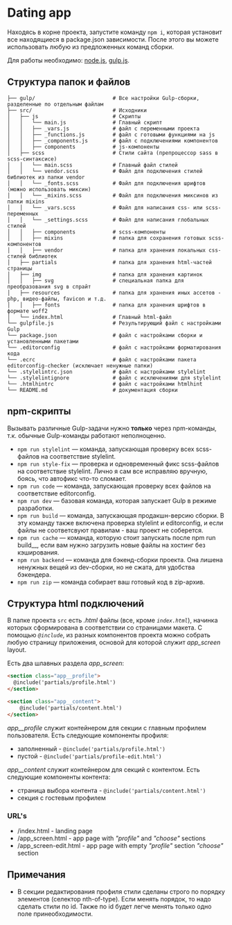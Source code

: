 # Dating app

Находясь в корне проекта, запустите команду `npm i`, которая установит все находящиеся в package.json зависимости. После этого вы можете использовать любую из предложенных команд сборки.

Для работы необходимо: [node.js](https://nodejs.org/en), [gulp.js](https://gulpjs.com). 

## Структура папок и файлов

```
├── gulp/                         # Все настройки Gulp-сборки, разделенные по отдельным файлам
├── src/                          # Исходники
│   ├── js                        # Скрипты
│   │   └── main.js               # Главный скрипт
│   │   ├── _vars.js              # файл с переменными проекта
│   │   ├── _functions.js         # файл с готовыми функциями на js
│   │   ├── _components.js        # файл с подключениями компонентов
│   │   ├── components            # js-компоненты
│   ├── scss                      # Стили сайта (препроцессор sass в scss-синтаксисе)
│   │   └── main.scss             # Главный файл стилей
│   │   └── vendor.scss           # Файл для подключения стилей библиотек из папки vendor
│   │   └── _fonts.scss           # Файл для подключения шрифтов (можно использовать миксин)
│   │   └── _mixins.scss          # Файл для подключения миксинов из папки mixins
│   │   └── _vars.scss            # Файл для написания css- или scss-переменных
│   │   └── _settings.scss        # Файл для написания глобальных стилей
│   │   ├── components            # scss-компоненты
│   │   ├── mixins                # папка для сохранения готовых scss-компонентов
│   │   ├── vendor                # папка для хранения локальных css-стилей библиотек
│   ├── partials                  # папка для хранения html-частей страницы
│   ├── img                       # папка для хранения картинок
│   │   ├── svg                   # специальная папка для преобразования svg в спрайт
│   ├── resources                 # папка для хранения иных ассетов - php, видео-файлы, favicon и т.д.
│   │   ├── fonts                 # папка для хранения шрифтов в формате woff2
│   └── index.html                # Главный html-файл
└── gulpfile.js                   # Результирующий файл с настройками Gulp
└── package.json                  # файл с настройками сборки и установленными пакетами
└── .editorconfig                 # файл с настройками форматирования кода
└── .ecrc                         # файл с настройками пакета editorconfig-checker (исключает ненужные папки)
└── .stylelintrc.json             # файл с настройками stylelint
└── .stylelintignore              # файл с исключениями для stylelint
└── .htmlhintrc                   # файл с настройками htmlhint
└── README.md                     # документация сборки
```

## npm-скрипты

Вызывать различные Gulp-задачи нужно __только__ через npm-команды, т.к. обычные Gulp-команды работают неполноценно.

* `npm run stylelint` — команда, запускающая проверку всех scss-файлов на соответствие stylelint.
* `npm run style-fix` — проверка и одновременный фикс scss-файлов на соответствие stylelint. Лично я сам все исправляю вручную, боясь, что автофикс что-то сломает.
* `npm run code` — команда, запускающая проверку всех файлов на соответствие editorconfig.
* `npm run dev` — базовая команда, которая запускает Gulp в режиме разработки.
* `npm run build` — команда, запускающая продакшн-версию сборки. В эту команду также включена проверка stylelint и editorconfig, и если файлы не соответсвуют правилам - ваш проект не соберется.
* `npm run cache` — команда, которую стоит запускать после npm run build__, если вам нужно загрузить новые файлы на хостинг без кэширования.
* `npm run backend` — команда для бэкенд-сборки проекта. Она лишена ненужных вещей из dev-сборки, но не сжата, для удобства бэкендера.
* `npm run zip` — команда собирает ваш готовый код в zip-архив.

## Структура html подключений

В папке проекта `src` есть *.html* файлы (все, кроме *`index.html`*), начинка которых сформирована в соответствии со страницами макета. С помощью *`@include`*, из разных компонентов проекта можно собрать любую страницу приложения, основой для которой служит *app_screen* layout.

Есть два шлавных раздела *app_screen*:

``` html
<section class="app__profile">
  @include('partials/profile.html')
</section>

<section class="app__content">
    @include('partials/content.html')
</section>
```

*app__profile* служит контейнером для секции с главным профилем пользователя. Есть следующие компоненты профиля:

* заполненный - `@include('partials/profile.html')`
* пустой - `@include('partials/profile-edit.html')`

*app__content* служит контейнером для секций с контентом. Есть следующие компоненты контента:

* страница выбора контента - `@include('partials/content.html')`
* секция с гостевым профилем

### URL's

* /index.html - landing page
* /app_screen.html - app page with *"profile"* and *"choose"* sections
* /app_screen-edit.html - app page with empty *"profile"* section *"choose"* section

## Примечания

* В секции редактирования профиля стили сделаны строго по порядку элементов (селектор nth-of-type). Если менять порядок, то надо сделать стили по id. Также по id будет легче менять только одно поле принеобходимости.
